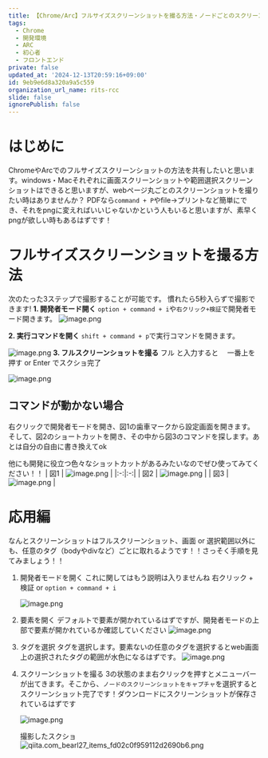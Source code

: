 ```yaml
---
title: 【Chrome/Arc】フルサイズスクリーンショットを撮る方法・ノードごとのスクリーンショットを撮る方法
tags:
  - Chrome
  - 開発環境
  - ARC
  - 初心者
  - フロントエンド
private: false
updated_at: '2024-12-13T20:59:16+09:00'
id: 9eb9e6d8a320a9a5c559
organization_url_name: rits-rcc
slide: false
ignorePublish: false
---
```

# はじめに
ChromeやArcでのフルサイズスクリーンショットの方法を共有したいと思います。windows・Macそれぞれに画面スクリーンショットや範囲選択スクリーンショットはできると思いますが、webページ丸ごとのスクリーンショットを撮りたい時はありませんか？
PDFなら`command + P`やfile→プリントなど簡単にでき、それをpngに変えればいいじゃないかという人もいると思いますが、素早くpngが欲しい時もあるはずです！

# フルサイズスクリーンショットを撮る方法
次のたった3ステップで撮影することが可能です。
慣れたら5秒入らずで撮影できます!
**1. 開発者モード開く**
    `option + command + i`や`右クリック+検証`で開発者モード開きます。
    ![image.png](https://qiita-image-store.s3.ap-northeast-1.amazonaws.com/0/3748983/cb27c609-2e77-36ea-4d33-088fa8a397e9.png)

**2. 実行コマンドを開く**
    `shift + command + p`で実行コマンドを開きます。

![image.png](https://qiita-image-store.s3.ap-northeast-1.amazonaws.com/0/3748983/4fc95e6a-bdb9-a604-9f7a-b1b21d628c4c.png)
**3. フルスクリーンショットを撮る**
    フル と入力すると　
    一番上を押す or Enter でスクショ完了
    
![image.png](https://qiita-image-store.s3.ap-northeast-1.amazonaws.com/0/3748983/c7dbbdd6-43fa-78ca-2226-810dd6c47f36.png)

## コマンドが動かない場合
右クリックで開発者モードを開き、図1の歯車マークから設定画面を開きます。そして、図2のショートカットを開き、その中から図3のコマンドを探します。あとは自分の自由に書き換えてok

他にも開発に役立つ色々なショットカットがあるみたいなのでぜひ使ってみてください！！
| 図1 | ![image.png](https://qiita-image-store.s3.ap-northeast-1.amazonaws.com/0/3748983/b887607b-4c28-ddbb-72ee-a4603c8d89c4.png) |
|:-:|:-:|
| 図2  | ![image.png](https://qiita-image-store.s3.ap-northeast-1.amazonaws.com/0/3748983/27535a89-af25-d4b6-b914-00b1411e77de.png)  |
| 図3  | ![image.png](https://qiita-image-store.s3.ap-northeast-1.amazonaws.com/0/3748983/853c0a55-dcb9-cfbf-d2de-ccb0c2333fcf.png)  |

# 応用編
なんとスクリーンショットはフルスクリーンショット、画面 or 選択範囲以外にも、任意のタグ（bodyやdivなど）ごとに取れるようです！！さっそく手順を見てみましょう！！

1. 開発者モードを開く
    これに関してはもう説明は入りませんね
    右クリック + 検証 or `option + command + i`
    
    ![image.png](https://qiita-image-store.s3.ap-northeast-1.amazonaws.com/0/3748983/894215c3-d4dd-a541-52a4-3483a200cab9.png)

1. 要素を開く
    デフォルトで要素が開かれているはずですが、開発者モードの上部で要素が開かれているか確認していください
    ![image.png](https://qiita-image-store.s3.ap-northeast-1.amazonaws.com/0/3748983/1cf28757-e719-d57c-078b-91e35a7913c8.png)

1. タグを選択
    タグを選択します。要素ないの任意のタグを選択するとweb画面上の選択されたタグの範囲が水色になるはずです。
    ![image.png](https://qiita-image-store.s3.ap-northeast-1.amazonaws.com/0/3748983/e44320b1-9287-0f77-ccde-5684b31fc340.png)

1. スクリーンショットを撮る
    3の状態のまま右クリックを押すとメニューバーが出てきます。そこから、`ノードのスクリーンショットをキャプチャ`を選択するとスクリーンショット完了です！ダウンロードにスクリーンショットが保存されているはずです

    ![image.png](https://qiita-image-store.s3.ap-northeast-1.amazonaws.com/0/3748983/5722c524-3d75-9f04-9e59-0f7c0f8ee051.png)

    撮影したスクショ
    ![qiita.com_bearl27_items_fd02c0f959112d2690b6.png](https://qiita-image-store.s3.ap-northeast-1.amazonaws.com/0/3748983/a165b475-e6c4-0585-25f2-4bd317aca9a4.png)
